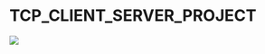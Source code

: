 # TCP_CLIENT_SERVER_PROJECT



![](https://madooei.github.io/cs421_sp20_homepage/assets/client-server-1.png)
